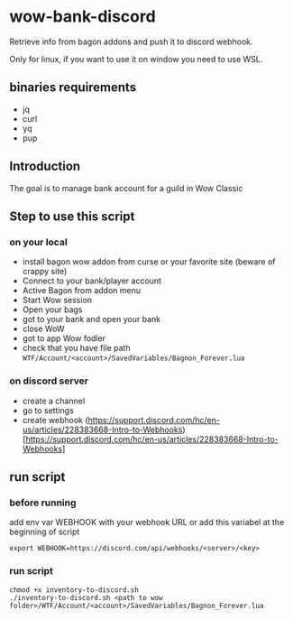 # wow-bank-discord

Retrieve info from bagon addons and push it to discord webhook.

Only for linux, if you want to use it on window you need to use WSL.

## binaries requirements

* jq
* curl
* yq
* pup

## Introduction

The goal is to manage bank account for a guild in Wow Classic

## Step to use this script

### on your local

* install bagon wow addon from curse or your favorite site (beware of crappy site)
* Connect to your bank/player account
* Active Bagon from addon menu
* Start Wow session
* Open your bags
* got to your bank and open your bank
* close WoW
* got to app Wow fodler 
* check that you have file path `WTF/Account/<account>/SavedVariables/Bagnon_Forever.lua`

### on discord server

* create a channel
* go to settings
* create webhook (https://support.discord.com/hc/en-us/articles/228383668-Intro-to-Webhooks)[https://support.discord.com/hc/en-us/articles/228383668-Intro-to-Webhooks]

## run script

### before running

add env var WEBHOOK with your webhook URL or add this variabel at the beginning of script

```
export WEBHOOK=https://discord.com/api/webhooks/<server>/<key>
```

### run script

```
chmod +x inventory-to-discord.sh
./inventory-to-discord.sh <path to wow folder>/WTF/Account/<account>/SavedVariables/Bagnon_Forever.lua
```